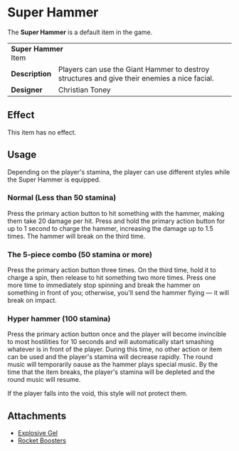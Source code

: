 # Super Hammer
The **Super Hammer** is a default item in the game.

<table>
  <tbody>
    <tr>
      <td colspan="2">
        <b>Super Hammer</b>
        <section>Item</section>
      </td>
    </tr>
    <tr>
      <td>
        <b>Description</b>
      </td>
      <td>Players can use the Giant Hammer to destroy structures and give their enemies a nice facial.</td>
    </tr>
    <tr>
      <td>
        <b>Designer</b>
      </td>
      <td>Christian Toney</td>
    </tr>
  </tbody>
<table>

## Effect
This item has no effect.

## Usage
Depending on the player's stamina, the player can use different styles while the Super Hammer is equipped.

### Normal (Less than 50 stamina)
Press the primary action button to hit something with the hammer, making them take 20 damage per hit. Press and hold the primary action button for up to 1 second to charge the hammer, increasing the damage up to 1.5 times. The hammer will break on the third time.

### The 5-piece combo (50 stamina or more)
Press the primary action button three times. On the third time, hold it to charge a spin, then release to hit something two more times. Press one more time to immediately stop spinning and break the hammer on something in front of you; otherwise, you'll send the hammer flying — it will break on impact.

### Hyper hammer (100 stamina)
Press the primary action button once and the player will become invincible to most hostilities for 10 seconds and will automatically start smashing whatever is in front of the player. During this time, no other action or item can be used and the player's stamina will decrease rapidly. The round music will temporarily oause as the hammer plays special music. By the time that the item breaks, the player's stamina will be depleted and the round music will resume.

If the player falls into the void, this style will not protect them.

## Attachments
* [Explosive Gel](../attachments/explosive-gel.md#super-hammer)
* [Rocket Boosters](../attachments/rocket-booster.md#super-hammer)
